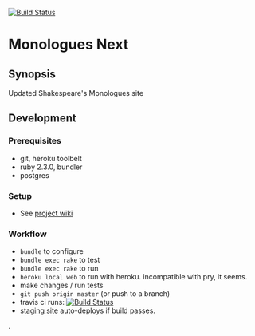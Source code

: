 [![Build Status](https://travis-ci.org/bfaloona/mono-next.svg?branch=master)](https://travis-ci.org/bfaloona/mono-next)

Monologues Next
===============

Synopsis
--------

Updated Shakespeare's Monologues site

Development
----------

### Prerequisites
   - git, heroku toolbelt
   - ruby 2.3.0, bundler
   - postgres

### Setup
 - See [project wiki](https://github.com/bfaloona/mono-next/wiki)

### Workflow
 - `bundle` to configure
 - `bundle exec rake` to test
 - `bundle exec rake` to run
 - `heroku local web` to run with heroku. incompatible with pry, it seems.
 - make changes / run tests
 - `git push origin master` (or push to a branch)
 - travis ci runs:  [![Build Status](https://travis-ci.org/bfaloona/mono-next.svg?branch=master)](https://travis-ci.org/bfaloona/mono-next)
 - [staging site](https://mono-next.herokuapp.com/) auto-deploys if build passes.
 



.
